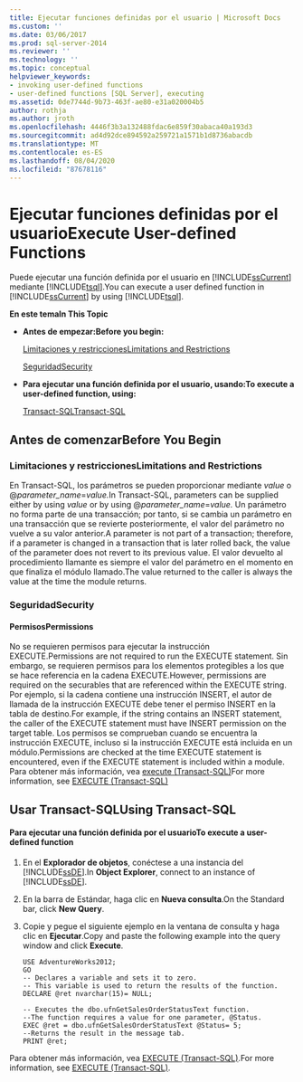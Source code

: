 ```yaml
---
title: Ejecutar funciones definidas por el usuario | Microsoft Docs
ms.custom: ''
ms.date: 03/06/2017
ms.prod: sql-server-2014
ms.reviewer: ''
ms.technology: ''
ms.topic: conceptual
helpviewer_keywords:
- invoking user-defined functions
- user-defined functions [SQL Server], executing
ms.assetid: 0de7744d-9b73-463f-ae80-e31a020004b5
author: rothja
ms.author: jroth
ms.openlocfilehash: 4446f3b3a132488fdac6e859f30abaca40a193d3
ms.sourcegitcommit: ad4d92dce894592a259721a1571b1d8736abacdb
ms.translationtype: MT
ms.contentlocale: es-ES
ms.lasthandoff: 08/04/2020
ms.locfileid: "87678116"
---
```

# <a name="execute-user-defined-functions"></a><span data-ttu-id="768c1-102">Ejecutar funciones definidas por el usuario</span><span class="sxs-lookup"><span data-stu-id="768c1-102">Execute User-defined Functions</span></span>
  <span data-ttu-id="768c1-103">Puede ejecutar una función definida por el usuario en [!INCLUDE[ssCurrent](../../includes/sscurrent-md.md)] mediante [!INCLUDE[tsql](../../includes/tsql-md.md)].</span><span class="sxs-lookup"><span data-stu-id="768c1-103">You can execute a user defined function in [!INCLUDE[ssCurrent](../../includes/sscurrent-md.md)] by using [!INCLUDE[tsql](../../includes/tsql-md.md)].</span></span>  
  
 <span data-ttu-id="768c1-104">**En este tema**</span><span class="sxs-lookup"><span data-stu-id="768c1-104">**In This Topic**</span></span>  
  
-   <span data-ttu-id="768c1-105">**Antes de empezar:**</span><span class="sxs-lookup"><span data-stu-id="768c1-105">**Before you begin:**</span></span>  
  
     [<span data-ttu-id="768c1-106">Limitaciones y restricciones</span><span class="sxs-lookup"><span data-stu-id="768c1-106">Limitations and Restrictions</span></span>](#Restrictions)  
  
     [<span data-ttu-id="768c1-107">Seguridad</span><span class="sxs-lookup"><span data-stu-id="768c1-107">Security</span></span>](#Security)  
  
-   <span data-ttu-id="768c1-108">**Para ejecutar una función definida por el usuario, usando:**</span><span class="sxs-lookup"><span data-stu-id="768c1-108">**To execute a user-defined function, using:**</span></span>  
  
     [<span data-ttu-id="768c1-109">Transact-SQL</span><span class="sxs-lookup"><span data-stu-id="768c1-109">Transact-SQL</span></span>](#TsqlProcedure)  
  
##  <a name="before-you-begin"></a><a name="BeforeYouBegin"></a> <span data-ttu-id="768c1-110">Antes de comenzar</span><span class="sxs-lookup"><span data-stu-id="768c1-110">Before You Begin</span></span>  
  
###  <a name="limitations-and-restrictions"></a><a name="Restrictions"></a> <span data-ttu-id="768c1-111">Limitaciones y restricciones</span><span class="sxs-lookup"><span data-stu-id="768c1-111">Limitations and Restrictions</span></span>  
 <span data-ttu-id="768c1-112">En Transact-SQL, los parámetros se pueden proporcionar mediante *value* o @*parameter_name*=*value.*</span><span class="sxs-lookup"><span data-stu-id="768c1-112">In Transact-SQL, parameters can be supplied either by using *value* or by using @*parameter_name*=*value.*</span></span> <span data-ttu-id="768c1-113">Un parámetro no forma parte de una transacción; por tanto, si se cambia un parámetro en una transacción que se revierte posteriormente, el valor del parámetro no vuelve a su valor anterior.</span><span class="sxs-lookup"><span data-stu-id="768c1-113">A parameter is not part of a transaction; therefore, if a parameter is changed in a transaction that is later rolled back, the value of the parameter does not revert to its previous value.</span></span> <span data-ttu-id="768c1-114">El valor devuelto al procedimiento llamante es siempre el valor del parámetro en el momento en que finaliza el módulo llamado.</span><span class="sxs-lookup"><span data-stu-id="768c1-114">The value returned to the caller is always the value at the time the module returns.</span></span>  
  
###  <a name="security"></a><a name="Security"></a> <span data-ttu-id="768c1-115">Seguridad</span><span class="sxs-lookup"><span data-stu-id="768c1-115">Security</span></span>  
  
####  <a name="permissions"></a><a name="Permissions"></a> <span data-ttu-id="768c1-116">Permisos</span><span class="sxs-lookup"><span data-stu-id="768c1-116">Permissions</span></span>  
 <span data-ttu-id="768c1-117">No se requieren permisos para ejecutar la instrucción EXECUTE.</span><span class="sxs-lookup"><span data-stu-id="768c1-117">Permissions are not required to run the EXECUTE statement.</span></span> <span data-ttu-id="768c1-118">Sin embargo, se requieren permisos para los elementos protegibles a los que se hace referencia en la cadena EXECUTE.</span><span class="sxs-lookup"><span data-stu-id="768c1-118">However, permissions are required on the securables that are referenced within the EXECUTE string.</span></span> <span data-ttu-id="768c1-119">Por ejemplo, si la cadena contiene una instrucción INSERT, el autor de llamada de la instrucción EXECUTE debe tener el permiso INSERT en la tabla de destino.</span><span class="sxs-lookup"><span data-stu-id="768c1-119">For example, if the string contains an INSERT statement, the caller of the EXECUTE statement must have INSERT permission on the target table.</span></span> <span data-ttu-id="768c1-120">Los permisos se comprueban cuando se encuentra la instrucción EXECUTE, incluso si la instrucción EXECUTE está incluida en un módulo.</span><span class="sxs-lookup"><span data-stu-id="768c1-120">Permissions are checked at the time EXECUTE statement is encountered, even if the EXECUTE statement is included within a module.</span></span> <span data-ttu-id="768c1-121">Para obtener más información, vea [execute &#40;Transact-SQL&#41;](/sql/t-sql/language-elements/execute-transact-sql)</span><span class="sxs-lookup"><span data-stu-id="768c1-121">For more information, see [EXECUTE &#40;Transact-SQL&#41;](/sql/t-sql/language-elements/execute-transact-sql)</span></span>  
  
##  <a name="using-transact-sql"></a><a name="TsqlProcedure"></a> <span data-ttu-id="768c1-122">Usar Transact-SQL</span><span class="sxs-lookup"><span data-stu-id="768c1-122">Using Transact-SQL</span></span>  
  
#### <a name="to-execute-a-user-defined-function"></a><span data-ttu-id="768c1-123">Para ejecutar una función definida por el usuario</span><span class="sxs-lookup"><span data-stu-id="768c1-123">To execute a user-defined function</span></span>  
  
1.  <span data-ttu-id="768c1-124">En el **Explorador de objetos**, conéctese a una instancia del [!INCLUDE[ssDE](../../includes/ssde-md.md)].</span><span class="sxs-lookup"><span data-stu-id="768c1-124">In **Object Explorer**, connect to an instance of [!INCLUDE[ssDE](../../includes/ssde-md.md)].</span></span>  
  
2.  <span data-ttu-id="768c1-125">En la barra de Estándar, haga clic en **Nueva consulta**.</span><span class="sxs-lookup"><span data-stu-id="768c1-125">On the Standard bar, click **New Query**.</span></span>  
  
3.  <span data-ttu-id="768c1-126">Copie y pegue el siguiente ejemplo en la ventana de consulta y haga clic en **Ejecutar**.</span><span class="sxs-lookup"><span data-stu-id="768c1-126">Copy and paste the following example into the query window and click **Execute**.</span></span>  
  
    ```  
    USE AdventureWorks2012;  
    GO  
    -- Declares a variable and sets it to zero.  
    -- This variable is used to return the results of the function.  
    DECLARE @ret nvarchar(15)= NULL;   
  
    -- Executes the dbo.ufnGetSalesOrderStatusText function.  
    --The function requires a value for one parameter, @Status.   
    EXEC @ret = dbo.ufnGetSalesOrderStatusText @Status= 5;   
    --Returns the result in the message tab.  
    PRINT @ret;  
    ```  
  
 <span data-ttu-id="768c1-127">Para obtener más información, vea [EXECUTE &#40;Transact-SQL&#41;](/sql/t-sql/language-elements/execute-transact-sql).</span><span class="sxs-lookup"><span data-stu-id="768c1-127">For more information, see [EXECUTE &#40;Transact-SQL&#41;](/sql/t-sql/language-elements/execute-transact-sql).</span></span>  
  
  
